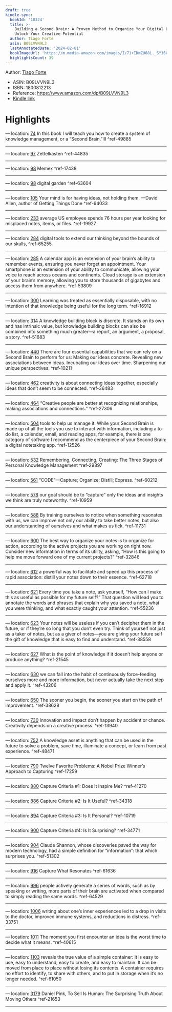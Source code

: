 ```yaml
---
draft: true
kindle-sync:
  bookId: '10324'
  title: >-
    Building a Second Brain: A Proven Method to Organize Your Digital Life and
    Unlock Your Creative Potential
  author: Tiago Forte
  asin: B09LVVN9L3
  lastAnnotatedDate: '2024-02-01'
  bookImageUrl: 'https://m.media-amazon.com/images/I/71+IDmZU88L._SY160.jpg'
  highlightsCount: 39
---
```


Author: [Tiago Forte](https://www.amazon.comundefined)
* ASIN: B09LVVN9L3
* ISBN: 1800812213
* Reference: https://www.amazon.com/dp/B09LVVN9L3
* [Kindle link](kindle://book?action=open&asin=B09LVVN9L3)

# Highlights

— location: [74](kindle://book?action=open&asin=B09LVVN9L3&location=74)
In this book I will teach you how to create a system of knowledge management, or a “Second Brain.”III ^ref-49885

---
— location: [97](kindle://book?action=open&asin=B09LVVN9L3&location=97)
Zettelkasten ^ref-44835

---
— location: [98](kindle://book?action=open&asin=B09LVVN9L3&location=98)
Memex ^ref-17438

---
— location: [98](kindle://book?action=open&asin=B09LVVN9L3&location=98)
digital garden ^ref-63604

---
— location: [105](kindle://book?action=open&asin=B09LVVN9L3&location=105)
Your mind is for having ideas, not holding them. —David Allen, author of Getting Things Done ^ref-64033

---
— location: [233](kindle://book?action=open&asin=B09LVVN9L3&location=233)
average US employee spends 76 hours per year looking for misplaced notes, items, or files. ^ref-19927

---
— location: [284](kindle://book?action=open&asin=B09LVVN9L3&location=284)
digital tools to extend our thinking beyond the bounds of our skulls, ^ref-65255

---
— location: [285](kindle://book?action=open&asin=B09LVVN9L3&location=285)
A calendar app is an extension of your brain’s ability to remember events, ensuring you never forget an appointment. Your smartphone is an extension of your ability to communicate, allowing your voice to reach across oceans and continents. Cloud storage is an extension of your brain’s memory, allowing you to store thousands of gigabytes and access them from anywhere. ^ref-53809

---
— location: [300](kindle://book?action=open&asin=B09LVVN9L3&location=300)
Learning was treated as essentially disposable, with no intention of that knowledge being useful for the long term. ^ref-16912

---
— location: [314](kindle://book?action=open&asin=B09LVVN9L3&location=314)
A knowledge building block is discrete. It stands on its own and has intrinsic value, but knowledge building blocks can also be combined into something much greater—a report, an argument, a proposal, a story. ^ref-51683

---
— location: [440](kindle://book?action=open&asin=B09LVVN9L3&location=440)
There are four essential capabilities that we can rely on a Second Brain to perform for us: Making our ideas concrete. Revealing new associations between ideas. Incubating our ideas over time. Sharpening our unique perspectives. ^ref-10211

---
— location: [462](kindle://book?action=open&asin=B09LVVN9L3&location=462)
creativity is about connecting ideas together, especially ideas that don’t seem to be connected. ^ref-36483

---
— location: [464](kindle://book?action=open&asin=B09LVVN9L3&location=464)
“Creative people are better at recognizing relationships, making associations and connections.” ^ref-27306

---
— location: [504](kindle://book?action=open&asin=B09LVVN9L3&location=504)
tools to help us manage it. While your Second Brain is made up of all the tools you use to interact with information, including a to-do list, a calendar, email, and reading apps, for example, there is one category of software I recommend as the centerpiece of your Second Brain: a digital notetaking app. ^ref-12526

---
— location: [532](kindle://book?action=open&asin=B09LVVN9L3&location=532)
Remembering, Connecting, Creating: The Three Stages of Personal Knowledge Management ^ref-29897

---
— location: [561](kindle://book?action=open&asin=B09LVVN9L3&location=561)
“CODE”—Capture; Organize; Distill; Express. ^ref-60212

---
— location: [578](kindle://book?action=open&asin=B09LVVN9L3&location=578)
our goal should be to “capture” only the ideas and insights we think are truly noteworthy. ^ref-10959

---
— location: [588](kindle://book?action=open&asin=B09LVVN9L3&location=588)
By training ourselves to notice when something resonates with us, we can improve not only our ability to take better notes, but also our understanding of ourselves and what makes us tick. ^ref-11731

---
— location: [600](kindle://book?action=open&asin=B09LVVN9L3&location=600)
The best way to organize your notes is to organize for action, according to the active projects you are working on right now. Consider new information in terms of its utility, asking, “How is this going to help me move forward one of my current projects?” ^ref-32846

---
— location: [612](kindle://book?action=open&asin=B09LVVN9L3&location=612)
a powerful way to facilitate and speed up this process of rapid association: distill your notes down to their essence. ^ref-62718

---
— location: [621](kindle://book?action=open&asin=B09LVVN9L3&location=621)
Every time you take a note, ask yourself, “How can I make this as useful as possible for my future self?” That question will lead you to annotate the words and phrases that explain why you saved a note, what you were thinking, and what exactly caught your attention. ^ref-55236

---
— location: [623](kindle://book?action=open&asin=B09LVVN9L3&location=623)
Your notes will be useless if you can’t decipher them in the future, or if they’re so long that you don’t even try. Think of yourself not just as a taker of notes, but as a giver of notes—you are giving your future self the gift of knowledge that is easy to find and understand. ^ref-38558

---
— location: [627](kindle://book?action=open&asin=B09LVVN9L3&location=627)
What is the point of knowledge if it doesn’t help anyone or produce anything? ^ref-21545

---
— location: [630](kindle://book?action=open&asin=B09LVVN9L3&location=630)
we can fall into the habit of continuously force-feeding ourselves more and more information, but never actually take the next step and apply it. ^ref-43206

---
— location: [650](kindle://book?action=open&asin=B09LVVN9L3&location=650)
The sooner you begin, the sooner you start on the path of improvement. ^ref-38628

---
— location: [730](kindle://book?action=open&asin=B09LVVN9L3&location=730)
Innovation and impact don’t happen by accident or chance. Creativity depends on a creative process. ^ref-13940

---
— location: [752](kindle://book?action=open&asin=B09LVVN9L3&location=752)
A knowledge asset is anything that can be used in the future to solve a problem, save time, illuminate a concept, or learn from past experience. ^ref-48471

---
— location: [790](kindle://book?action=open&asin=B09LVVN9L3&location=790)
Twelve Favorite Problems: A Nobel Prize Winner’s Approach to Capturing ^ref-17259

---
— location: [880](kindle://book?action=open&asin=B09LVVN9L3&location=880)
Capture Criteria #1: Does It Inspire Me? ^ref-41270

---
— location: [886](kindle://book?action=open&asin=B09LVVN9L3&location=886)
Capture Criteria #2: Is It Useful? ^ref-34318

---
— location: [894](kindle://book?action=open&asin=B09LVVN9L3&location=894)
Capture Criteria #3: Is It Personal? ^ref-10719

---
— location: [900](kindle://book?action=open&asin=B09LVVN9L3&location=900)
Capture Criteria #4: Is It Surprising? ^ref-34771

---
— location: [904](kindle://book?action=open&asin=B09LVVN9L3&location=904)
Claude Shannon, whose discoveries paved the way for modern technology, had a simple definition for “information”: that which surprises you. ^ref-51302

---
— location: [916](kindle://book?action=open&asin=B09LVVN9L3&location=916)
Capture What Resonates ^ref-61636

---
— location: [996](kindle://book?action=open&asin=B09LVVN9L3&location=996)
people actively generate a series of words, such as by speaking or writing, more parts of their brain are activated when compared to simply reading the same words. ^ref-64529

---
— location: [1006](kindle://book?action=open&asin=B09LVVN9L3&location=1006)
writing about one’s inner experiences led to a drop in visits to the doctor, improved immune systems, and reductions in distress. ^ref-33751

---
— location: [1011](kindle://book?action=open&asin=B09LVVN9L3&location=1011)
The moment you first encounter an idea is the worst time to decide what it means. ^ref-40615

---
— location: [1103](kindle://book?action=open&asin=B09LVVN9L3&location=1103)
reveals the true value of a simple container: it is easy to use, easy to understand, easy to create, and easy to maintain. It can be moved from place to place without losing its contents. A container requires no effort to identify, to share with others, and to put in storage when it’s no longer needed. ^ref-61050

---
— location: [3179](kindle://book?action=open&asin=B09LVVN9L3&location=3179)
Daniel Pink, To Sell Is Human: The Surprising Truth About Moving Others ^ref-21653

---
